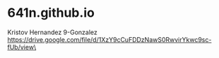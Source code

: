 # 641n.github.io
Kristov Hernandez
9-Gonzalez
https://drive.google.com/file/d/1XzY9cCuFDDzNawS0RwvirYkwc9sc-fUb/view\
